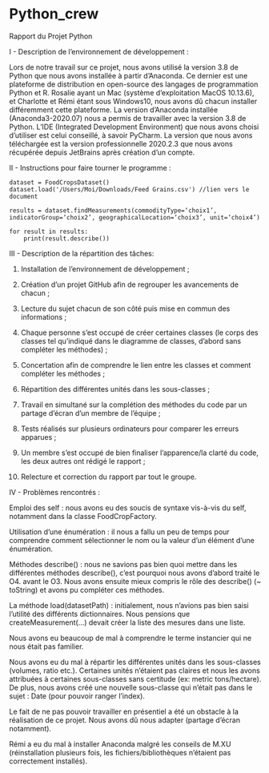 # Python_crew
Rapport du Projet Python

I - Description de l’environnement de développement :

Lors de notre travail sur ce projet, nous avons utilisé la version 3.8 de Python que nous avons installée à partir d’Anaconda. Ce dernier est une plateforme de distribution en open-source des langages de programmation Python et R. 
Rosalie ayant un Mac (système d’exploitation MacOS 10.13.6), et Charlotte et Rémi étant sous Windows10, nous avons dû chacun installer différemment cette plateforme. La version d’Anaconda installée (Anaconda3-2020.07) nous a permis de travailler avec la version 3.8 de Python.
L’IDE (Integrated Development Environment) que nous avons choisi d’utiliser est celui conseillé, à savoir PyCharm. La version que nous avons téléchargée est la version professionnelle 2020.2.3 que nous avons récupérée depuis JetBrains après création d’un compte.


II  - Instructions pour faire tourner le programme :

	dataset = FoodCropsDataset()
	dataset.load('/Users/Moi/Downloads/Feed Grains.csv') //lien vers le document

	results = dataset.findMeasurements(commodityType=‘choix1’, indicatorGroup=‘choix2’, geographicalLocation=‘choix3’, unit=‘choix4’)

	for result in results:
  		print(result.describe())


III - Description de la répartition des tâches:

1) Installation de l’environnement de développement ;

2) Création d’un projet GitHub afin de regrouper les avancements de chacun ;

3) Lecture du sujet chacun de son côté puis mise en commun des informations ;

4) Chaque personne s’est occupé de créer certaines classes (le corps des classes tel qu’indiqué dans le diagramme de classes, d’abord sans compléter les méthodes) ;

5) Concertation afin de comprendre le lien entre les classes et comment compléter les méthodes ;

6) Répartition des différentes unités dans les sous-classes ;

7) Travail en simultané sur la complétion des méthodes du code par un partage d’écran d’un membre de l’équipe ;

8) Tests réalisés sur plusieurs ordinateurs pour comparer les erreurs apparues ;

9) Un membre s’est occupé de bien finaliser l’apparence/la clarté du code, les deux autres ont rédigé le rapport ;

10) Relecture et correction du rapport par tout le groupe.


IV - Problèmes rencontrés :

Emploi des self : nous avons eu des soucis de syntaxe vis-à-vis du self, notamment dans la classe FoodCropFactory.

Utilisation d’une énumération : il nous a fallu un peu de temps pour comprendre comment sélectionner le nom ou la valeur d’un élément d’une énumération.

Méthodes describe() : nous ne savions pas bien quoi mettre dans les différentes méthodes describe(), c’est pourquoi nous avons d’abord traité le O4. avant le O3. 
Nous avons ensuite mieux compris le rôle des describe() (~ toString) et avons pu compléter ces méthodes.

La méthode load(datasetPath) : initialement, nous n’avions pas bien saisi l’utilité des différents dictionnaires. 
Nous pensions que createMeasurement(...) devait créer la liste des mesures dans une liste.

Nous avons eu beaucoup de mal à comprendre le terme instancier qui ne nous était pas familier.

Nous avons eu du mal à répartir les différentes unités dans les sous-classes (volumes, ratio etc.). 
Certaines unités n’étaient pas claires et nous les avons attribuées à certaines sous-classes sans certitude (ex: metric tons/hectare). 
De plus, nous avons créé une nouvelle sous-classe qui n’était pas dans le sujet : Date (pour pouvoir ranger l’index).

Le fait de ne pas pouvoir travailler en présentiel a été un obstacle à la réalisation de ce projet. Nous avons dû nous adapter (partage d’écran notamment).

Rémi a eu du mal à installer Anaconda malgré les conseils de M.XU (réinstallation plusieurs fois, les fichiers/bibliothèques n’étaient pas correctement installés).
